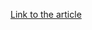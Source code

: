[Link to the article](https://trustwave.com/en-us/resources/blogs/spiderlabs-blog/backdoor-at-the-end-of-the-icmp-tunnel/)
